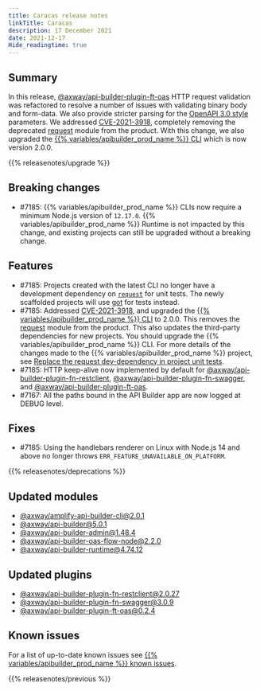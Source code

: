 ```yaml
---
title: Caracas release notes
linkTitle: Caracas
description: 17 December 2021
date: 2021-12-17
Hide_readingtime: true
---
```

## Summary

In this release, [@axway/api-builder-plugin-ft-oas](https://www.npmjs.com/package/@axway/api-builder-plugin-ft-oas) HTTP request validation was refactored to resolve a number of issues with validating binary body and form-data. We also provide stricter parsing for the [OpenAPI 3.0 style](https://github.com/OAI/OpenAPI-Specification/blob/main/versions/3.0.3.md#style-values) parameters. We addressed [CVE-2021-3918](https://nvd.nist.gov/vuln/detail/CVE-2021-3918), completely removing the deprecated [request](https://www.npmjs.com/package/request) module from the product. With this change, we also upgraded the [{{% variables/apibuilder_prod_name %}} CLI](https://www.npmjs.com/package/@axway/amplify-api-builder-cli) which is now version 2.0.0.

{{% releasenotes/upgrade %}}

## Breaking changes

* #7185: {{% variables/apibuilder_prod_name %}} CLIs now require a minimum Node.js version of `12.17.0`. {{% variables/apibuilder_prod_name %}} Runtime is not impacted by this change, and existing projects can still be upgraded without a breaking change.

## Features

* #7185: Projects created with the latest CLI no longer have a development dependency on [`request`](https://www.npmjs.com/package/request) for unit tests. The newly scaffolded projects will use [got](https://www.npmjs.com/package/got) for tests instead.
* #7185: Addressed [CVE-2021-3918](https://nvd.nist.gov/vuln/detail/CVE-2021-3918), and upgraded the [{{% variables/apibuilder_prod_name %}} CLI](https://www.npmjs.com/package/@axway/amplify-api-builder-cli) to 2.0.0. This removes the [request](https://www.npmjs.com/package/request) module from the product. This also updates the third-party dependencies for new projects. You should upgrade the {{% variables/apibuilder_prod_name %}} CLI. For more details of the changes made to the {{% variables/apibuilder_prod_name %}} project, see [Replace the request dev-dependency in project unit tests](/docs/updates/project_updates/2021_12_17_update_to_remove_request_module).
* #7185: HTTP keep-alive now implemented by default for [@axway/api-builder-plugin-fn-restclient](https://www.npmjs.com/package/@axway/api-builder-plugin-fn-restclient), [@axway/api-builder-plugin-fn-swagger](https://www.npmjs.com/package/@axway/api-builder-plugin-fn-swagger), and [@axway/api-builder-plugin-ft-oas](https://www.npmjs.com/package/@axway/api-builder-plugin-ft-oas).
* #7167: All the paths bound in the API Builder app are now logged at DEBUG level.

## Fixes

* #7185: Using the handlebars renderer on Linux with Node.js 14 and above no longer throws `ERR_FEATURE_UNAVAILABLE_ON_PLATFORM`.

{{% releasenotes/deprecations %}}

## Updated modules
* [@axway/amplify-api-builder-cli@2.0.1](https://www.npmjs.com/package/@axway/amplify-api-builder-cli/v/2.0.1)
* [@axway/api-builder@5.0.1](https://www.npmjs.com/package/@axway/api-builder/v/5.0.1)
* [@axway/api-builder-admin@1.48.4](https://www.npmjs.com/package/@axway/api-builder-admin/v/1.48.4)
* [@axway/api-builder-oas-flow-node@2.2.0](https://www.npmjs.com/package/@axway/api-builder-oas-flow-node/v/2.2.0)
* [@axway/api-builder-runtime@4.74.12](https://www.npmjs.com/package/@axway/api-builder-runtime/v/4.74.12)

## Updated plugins
* [@axway/api-builder-plugin-fn-restclient@2.0.27](https://www.npmjs.com/package/@axway/api-builder-plugin-fn-restclient/v/2.0.27)
* [@axway/api-builder-plugin-fn-swagger@3.0.9](https://www.npmjs.com/package/@axway/api-builder-plugin-fn-swagger/v/3.0.9)
* [@axway/api-builder-plugin-ft-oas@0.2.4](https://www.npmjs.com/package/@axway/api-builder-plugin-ft-oas/v/0.2.4)

## Known issues

For a list of up-to-date known issues see [{{% variables/apibuilder_prod_name %}} known issues](/docs/known_issues/).

{{% releasenotes/previous %}}
